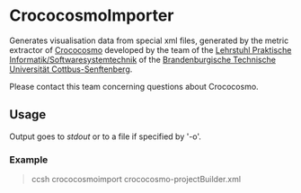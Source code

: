 # CrococosmoImporter

Generates visualisation data from special xml files, generated by the metric extractor of
[Crococosmo](http://software-cities.org/gallery/crococosmo/)
developed by the team of the
[Lehrstuhl Praktische Informatik/Softwaresystemtechnik](https://www.b-tu.de/fg-software-systemtechnik/team)
of the [Brandenburgische Technische Universität Cottbus-Senftenberg](https://www.b-tu.de).

Please contact this team concerning questions about Crococosmo.

## Usage

Output goes to _stdout_ or to a file if specified by '-o'.

### Example

> ccsh crococosmoimport crococosmo-projectBuilder.xml
